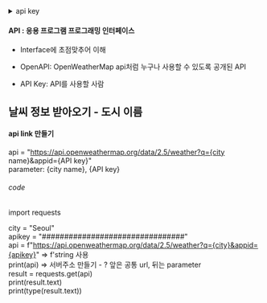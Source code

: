 <details>
<summary>api key</summary>
<div markdown="1">

3253e70100aaacefc311e4bddbdc1a3e

</div>
</details>

#### API : 응용 프로그램 프로그래밍 인터페이스
* Interface에 초점맞추어 이해

* OpenAPI: OpenWeatherMap api처럼 누구나 사용할 수 있도록 공개된 API

* API Key: API를 사용할 사람

## 날씨 정보 받아오기 - 도시 이름
#### api link 만들기
api = "https://api.openweathermap.org/data/2.5/weather?q={city name}&appid={API key}"
<br> parameter: {city name}, {API key}

###### code
import requests

city = "Seoul"<br>
apikey = "################################"<br>
api = f"https://api.openweathermap.org/data/2.5/weather?q={city}&appid={apikey}" => f'string 사용 <br>
print(api) => 서버주소 만들기 - ? 앞은 공통 url, 뒤는 parameter
<br>result = requests.get(api)
<br>print(result.text)
<br>print(type(result.text))